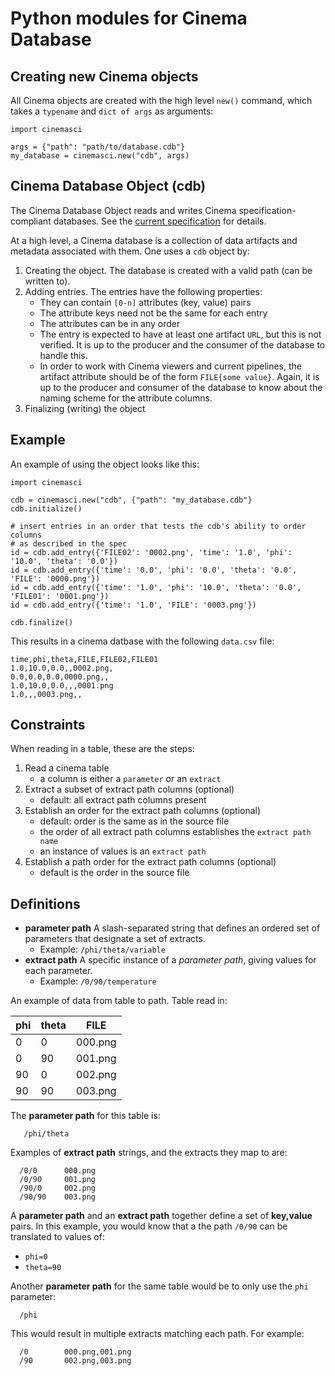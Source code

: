 # Python modules for Cinema Database

## Creating new Cinema objects

All Cinema objects are created with the high level `new()` command, which takes a `typename` and `dict of args` as arguments:

```
import cinemasci

args = {"path": "path/to/database.cdb"}
my_database = cinemasci.new("cdb", args)
```

## Cinema Database Object (cdb)

The Cinema Database Object reads and writes Cinema specification-compliant databases. See the [current specification](https://github.com/cinemascience/cinema/blob/master/specs/dietrich/01/cinema_specD_v012.pdf) for details.

At a high level, a Cinema database is a collection of data artifacts and metadata associated with them. One uses a `cdb` object by:

1. Creating the object. The database is created with a valid path (can be written to).
2. Adding entries. The entries have the following properties:
    - They can contain `[0-n]` attributes (key, value) pairs
    - The attribute keys need not be the same for each entry
    - The attributes can be in any order
    - The entry is expected to have at least one artifact `URL`, but this is not 
      verified. It is up to the producer and the consumer of the database to handle this.
    - In order to work with Cinema viewers and current pipelines, the artifact attribute 
      should be of the form `FILE{some value}`. Again, it is up to the producer and
      consumer of the database to know about the naming scheme for the attribute columns.
3. Finalizing (writing) the object

## Example

An example of using the object looks like this:

```
import cinemasci

cdb = cinemasci.new("cdb", {"path": "my_database.cdb"} 
cdb.initialize()

# insert entries in an order that tests the cdb's ability to order columns 
# as described in the spec
id = cdb.add_entry({'FILE02': '0002.png', 'time': '1.0', 'phi': '10.0', 'theta': '0.0'})
id = cdb.add_entry({'time': '0.0', 'phi': '0.0', 'theta': '0.0', 'FILE': '0000.png'})
id = cdb.add_entry({'time': '1.0', 'phi': '10.0', 'theta': '0.0', 'FILE01': '0001.png'})
id = cdb.add_entry({'time': '1.0', 'FILE': '0003.png'})

cdb.finalize()
```

This results in a cinema datbase with the following `data.csv` file:
```
time,phi,theta,FILE,FILE02,FILE01
1.0,10.0,0.0,,0002.png,
0.0,0.0,0.0,0000.png,,
1.0,10.0,0.0,,,0001.png
1.0,,,0003.png,,
```

## Constraints

When reading in a table, these are the steps:

1. Read a cinema table
    - a column is either a ``parameter`` or an ``extract``
2. Extract a subset of extract path columns (optional)
    - default: all extract path columns present
3. Establish an order for the extract path columns (optional)
    - default: order is the same as in the source file 
    - the order of all extract path columns establishes the ``extract path name``
    - an instance of values is an ``extract path``
4. Establish a path order for the extract path columns (optional)
    - default is the order in the source file

## Definitions

- **parameter path** A slash-separated string that defines an ordered set of parameters that designate a set of extracts.
	- Example: `/phi/theta/variable`
- **extract path** A specific instance of a *parameter path*, giving values for each parameter.
    - Example: `/0/90/temperature`

An example of data from table to path. Table read in:

| phi | theta | FILE  |
|-----|-------|-------|
|    0|      0|000.png|
|    0|     90|001.png|
|   90|      0|002.png|
|   90|     90|003.png|

The **parameter path** for this table is:

```
   /phi/theta
```

Examples of **extract path** strings, and the extracts they map to are:

```
  /0/0      000.png
  /0/90     001.png
  /90/0     002.png
  /90/90    003.png
```

A **parameter path** and an **extract path** together define a set of **key,value** pairs. In this example, you would know that a the path ``/0/90`` can be translated to values of:

- ``phi=0``
- ``theta=90``

Another **parameter path** for the same table would be to only use the ``phi`` parameter:

```
  /phi
```

This would result in multiple extracts matching each path. For example:

```
  /0        000.png,001.png
  /90       002.png,003.png
```
